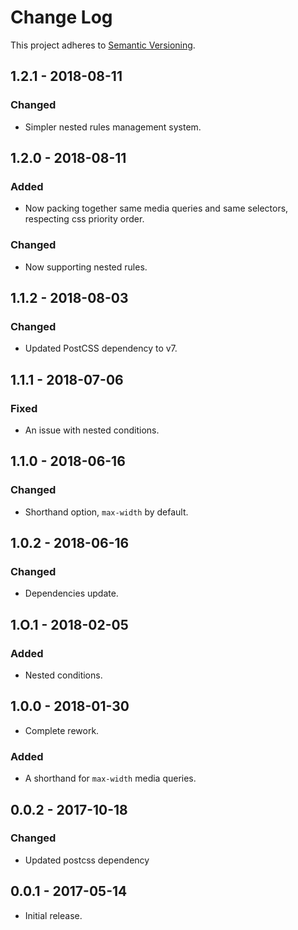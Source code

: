 # Change Log

This project adheres to
[Semantic Versioning](https://semver.org/spec/v2.0.0.html).

## 1.2.1 - 2018-08-11
### Changed
- Simpler nested rules management system.

## 1.2.0 - 2018-08-11
### Added
- Now packing together same media queries and same selectors, respecting css
priority order.
### Changed
- Now supporting nested rules.

## 1.1.2 - 2018-08-03
### Changed
- Updated PostCSS dependency to v7.

## 1.1.1 - 2018-07-06
### Fixed
- An issue with nested conditions.

## 1.1.0 - 2018-06-16
### Changed
- Shorthand option, `max-width` by default.

## 1.0.2 - 2018-06-16
### Changed
- Dependencies update.

## 1.O.1 - 2018-02-05
### Added
- Nested conditions.

## 1.0.0 - 2018-01-30
- Complete rework.
### Added
- A shorthand for `max-width` media queries.

## 0.0.2 - 2017-10-18
### Changed
- Updated postcss dependency

## 0.0.1 - 2017-05-14
- Initial release.